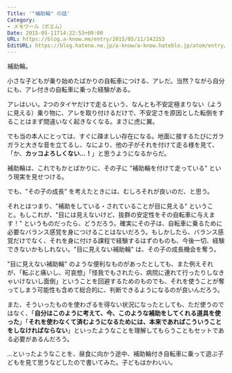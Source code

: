 ```yaml
---
Title: '"補助輪" の話'
Category:
- メモワール（ポエム）
Date: 2015-05-11T14:22:53+09:00
URL: https://blog.a-know.me/entry/2015/05/11/142253
EditURL: https://blog.hatena.ne.jp/a-know/a-know.hateblo.jp/atom/entry/8454420450094124576
---
```


補助輪。


小さな子どもが乗り始めたばかりの自転車につける、アレだ。当然？ながら自分にも、アレ付きの自転車に乗った経験がある。


アレはいい。2つのタイヤだけで走るという、なんとも不安定極まりない（ように見える）乗り物に、アレを取り付けるだけで、不安定さを原因とした転倒をすることはまず間違いなく起きなくなる。まさに虎に翼。


でも当の本人にとっては、すぐに疎ましい存在になる。地面に接するたびにガラガラと大きな音を立てるし、なにより、他の子がそれを付けて走る様を見て、「か、<b>カッコよろしくない...！</b>」と思うようになるからだ。


補助輪は、これでもかとばかりに、その子に "補助輪を付けて走っている" という現実を見せつける。


でも、"その子の成長" を考えたときには、むしろそれが良いのだ、と思う。


それとはつまり、"補助をしている・されていることが目に見える" ということ。もしこれが、"目には見えないけど、抜群の安定性をその自転車に与えます！" というものだったら、どうだろう。確実にその子は、自転車に乗るために必要なバランス感覚を身につけることはないだろう。もしかしたら、バランス感覚だけでなく、それを身に付ける課程で経験するはずのものも、今後一切、経験できないかもしれない。"目に見えない補助輪" は、その子の成長機会を奪う。


"目に見えない補助輪" のような便利なものがあったとしても、また例えそれが、「転ぶと痛いし、可哀想」「怪我でもされたら、病院に連れて行ったりしなきゃいけないし面倒」ということを回避するためのものでも、それを使うことが奪ってしまう可能性も含めて総合的に、判断できるようになるのが良いんだろう。


また、そういったものを使わざるを得ない状況になったとしても、ただ使うのではなく、「<b>自分はこのように考えて、今、このような補助をしてくれる道具を使った</b>」「<b>それを使わなくて済むようになるためには、本来であればこういうことをしなければならない</b>」といったようなことを理解してもらうこともセットである必要があるんだろう。


...といったようなことを、昼食に向かう途中、補助輪付き自転車に乗って遊ぶ子どもを見て思うなどしたので書いてみた。子どもはかわいい。


<script src="https://moshi-moshi.moshimo.works/moshimoshi/a_know_blog/2015-05-11-142253?title='%22%E8%A3%9C%E5%8A%A9%E8%BC%AA%22%20%E3%81%AE%E8%A9%B1'"></script>
